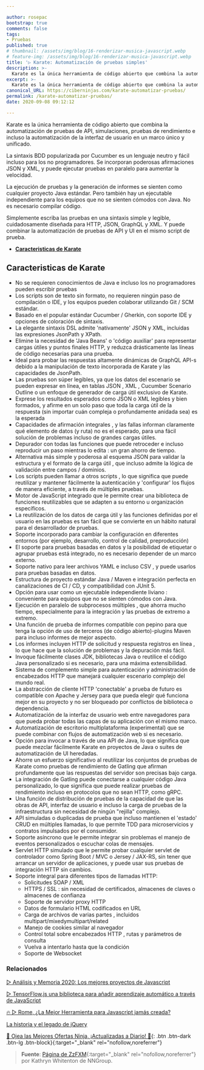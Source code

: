 ```yaml
---

author: rosepac
bootstrap: true
comments: false
tags:
- Pruebas
published: true
# thumbnail: /assets/img/blog/16-renderizar-musica-javascript.webp
# feature-img: /assets/img/blog/16-renderizar-musica-javascript.webp
title: '▷ Karate: Automatización de pruebas simples'
description: >-
  Karate es la única herramienta de código abierto que combina la automatización de pruebas de API, simulaciones , pruebas de rendimiento e incluso la automatización de la interfaz de usuario en un marco único y unificado.
excerpt: >-
  Karate es la única herramienta de código abierto que combina la automatización de pruebas de API, simulaciones , pruebas de rendimiento e incluso la automatización de la interfaz de usuario en un marco único y unificado.
canonical_URL: https://ciberninjas.com/karate-automatizar-pruebas/
permalink: /karate-automatizar-pruebas/
date: 2020-09-08 09:12:12

---
```


Karate es la única herramienta de código abierto que combina la automatización de pruebas de API, simulaciones, pruebas de rendimiento e incluso la automatización de la interfaz de usuario en un marco único y unificado.

La sintaxis BDD popularizada por Cucumber es un lenguaje neutro y fácil incluso para los no programadores. Se incorporan poderosas afirmaciones JSON y XML, y puede ejecutar pruebas en paralelo para aumentar la velocidad.

La ejecución de pruebas y la generación de informes se sienten como cualquier proyecto Java estándar. Pero también hay un ejecutable independiente para los equipos que no se sienten cómodos con Java. No es necesario compilar código.

Simplemente escriba las pruebas en una sintaxis simple y legible, cuidadosamente diseñada para HTTP, JSON, GraphQL y XML. Y puede combinar la automatización de pruebas de API y UI en el mismo script de prueba.

- [**Caracteristicas de Karate**](#caracteristicas-de-karate)

## **Caracteristicas de Karate**

- No se requieren conocimientos de Java e incluso los no programadores pueden escribir pruebas
- Los scripts son de texto sin formato, no requieren ningún paso de compilación o IDE, y los equipos pueden colaborar utilizando Git / SCM estándar.
- Basado en el popular estándar Cucumber / Gherkin, con soporte IDE y opciones de coloración de sintaxis.
- La elegante sintaxis DSL admite 'nativamente' JSON y XML, incluidas las expresiones JsonPath y XPath.
- Elimine la necesidad de 'Java Beans' o 'código auxiliar' para representar cargas útiles y puntos finales HTTP, y reduzca drásticamente las líneas de código necesarias para una prueba.
- Ideal para probar las respuestas altamente dinámicas de GraphQL API-s debido a la manipulación de texto incorporada de Karate y las capacidades de JsonPath.
- Las pruebas son súper legibles, ya que los datos del escenario se pueden expresar en línea, en tablas JSON , XML , Cucumber Scenario Outline o un enfoque de generador de carga útil exclusivo de Karate.
- Exprese los resultados esperados como JSON o XML legibles y bien formados, y afirme en un solo paso que toda la carga útil de la respuesta (sin importar cuán compleja o profundamente anidada sea) es la esperada
- Capacidades de afirmación integrales , y las fallas informan claramente qué elemento de datos (y ruta) no es el esperado, para una fácil solución de problemas incluso de grandes cargas útiles.
- Depurador con todas las funciones que puede retroceder e incluso reproducir un paso mientras lo edita : un gran ahorro de tiempo.
- Alternativa más simple y poderosa al esquema JSON para validar la estructura y el formato de la carga útil , que incluso admite la lógica de validación entre campos / dominios.
- Los scripts pueden llamar a otros scripts , lo que significa que puede reutilizar y mantener fácilmente la autenticación y 'configurar' los flujos de manera eficiente, a través de múltiples pruebas.
- Motor de JavaScript integrado que le permite crear una biblioteca de funciones reutilizables que se adapten a su entorno u organización específicos.
- La reutilización de los datos de carga útil y las funciones definidas por el usuario en las pruebas es tan fácil que se convierte en un hábito natural para el desarrollador de pruebas.
- Soporte incorporado para cambiar la configuración en diferentes entornos (por ejemplo, desarrollo, control de calidad, preproducción)
- El soporte para pruebas basadas en datos y la posibilidad de etiquetar o agrupar pruebas está integrado, no es necesario depender de un marco externo.
- Soporte nativo para leer archivos YAML e incluso CSV , y puede usarlos para pruebas basadas en datos.
- Estructura de proyecto estándar Java / Maven e integración perfecta en canalizaciones de CI / CD, y compatibilidad con JUnit 5.
- Opción para usar como un ejecutable independiente liviano : conveniente para equipos que no se sienten cómodos con Java.
- Ejecución en paralelo de subprocesos múltiples , que ahorra mucho tiempo, especialmente para la integración y las pruebas de extremo a extremo.
- Una función de prueba de informes compatible con pepino para que tenga la opción de uso de terceros (de código abierto)-plugins Maven para incluso informes de mejor aspecto.
- Los informes incluyen HTTP de solicitud y respuesta registros en línea , lo que hace que la solución de problemas y la depuración más fácil.
- Invoque fácilmente clases JDK, bibliotecas Java o reutilice el código Java personalizado si es necesario, para una máxima extensibilidad.
- Sistema de complemento simple para autenticación y administración de encabezados HTTP que manejará cualquier escenario complejo del mundo real.
- La abstracción de cliente HTTP 'conectable' a prueba de futuro es compatible con Apache y Jersey para que pueda elegir qué funciona mejor en su proyecto y no ser bloqueado por conflictos de biblioteca o dependencia.
- Automatización de la interfaz de usuario web entre navegadores para que pueda probar todas las capas de su aplicación con el mismo marco.
- Automatización de escritorio multiplataforma (experimental) que se puede combinar con flujos de automatización web si es necesario.
- Opción para invocar a través de una API de Java, lo que significa que puede mezclar fácilmente Karate en proyectos de Java o suites de automatización de UI heredadas.
- Ahorre un esfuerzo significativo al reutilizar los conjuntos de pruebas de Karate como pruebas de rendimiento de Gatling que afirman profundamente que las respuestas del servidor son precisas bajo carga.
- La integración de Gatling puede conectarse a cualquier código Java personalizado, lo que significa que puede realizar pruebas de rendimiento incluso en protocolos que no sean HTTP, como gRPC.
- Una función de distribución de pruebas de la capacidad de que las obras de API, interfaz de usuario e incluso la carga de pruebas de la infraestructura sin necesidad de ningún "rejilla" complejo.
- API simuladas o duplicadas de prueba que incluso mantienen el 'estado' CRUD en múltiples llamadas, lo que permite TDD para microservicios y contratos impulsados ​​por el consumidor.
- Soporte asíncrono que le permite integrar sin problemas el manejo de eventos personalizados o escuchar colas de mensajes.
- Servlet HTTP simulado que le permite probar cualquier servlet de controlador como Spring Boot / MVC o Jersey / JAX-RS, sin tener que arrancar un servidor de aplicaciones, y puede usar sus pruebas de integración HTTP sin cambios.
- Soporte integral para diferentes tipos de llamadas HTTP:
  - Solicitudes SOAP / XML
  - HTTPS / SSL : sin necesidad de certificados, almacenes de claves o almacenes de confianza
  - Soporte de servidor proxy HTTP
  - Datos de formulario HTML codificados en URL
  - Carga de archivos de varias partes , incluidos multipart/mixedymultipart/related
  - Manejo de cookies similar al navegador
  - Control total sobre encabezados HTTP , rutas y parámetros de consulta
  - Vuelva a intentarlo hasta que la condición
  - Soporte de Websocket
<!-- https://news.ycombinator.com/item?id=24176433 , https://github.com/intuit/karate#-karate -->

### **Relacionados** <!-- omit in toc -->

[▷ Análisis y Memoria 2020: Los mejores proyectos de Javascript](https://ciberninjas.com/librer%C3%ADas%20javascript/2020/01/13/memoria-mejores-proyectos-javascript.html)

[▷ TensorFlow.js una biblioteca para añadir aprendizaje automático a través de JavaScript](https://ciberninjas.com/tensorflow-javascript/)

[🔥 ▷ Rome, ¿La Mejor Herramienta para Javascript jamás creada?](https://ciberninjas.com/roma-herramienta-javascript/)

[La historia y el legado de jQuery](https://ciberninjas.com/la-historia-y-el-legado-de-jquery/)

[🎁 Ojea las Mejores Ofertas Ninja, ¡Actualizadas a Diario! 🛒](https://www.amazon.es/shop/cibercursos){: .btn .btn-dark .btn-lg .btn-block}{:target="_blank" rel="nofollow,noreferrer"}

> **Fuente**: [Página de ZzFXM](https://keithclark.github.io/ZzFXM/){:target="_blank" rel="nofollow,noreferrer"} por Kathryn Whitenton de NNGroup.